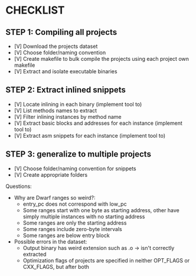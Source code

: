 # CHECKLIST

## STEP 1: Compiling all projects
- [V] Download the projects dataset 
- [V] Choose folder/naming convention
- [V] Create makefile to bulk compile the projects using each project own makefile
- [V] Extract and isolate executable binaries

## STEP 2: Extract inlined snippets
- [V] Locate inlining in each binary (implement tool to)
- [V] List methods names to extract
- [V]  Filter inlining instances by method name
- [V] Extract basic blocks and addresses for each instance (implement tool to)
- [V] Extract asm snippets for each instance (implement tool to)

## STEP 3: generalize to multiple projects
- [V] Choose folder/naming convention for snippets
- [V] Create appropriate folders

Questions:
- Why are Dwarf ranges so weird?:
	- entry\_pc does not correspond with low\_pc
	- Some ranges start with one byte as starting address, other have simply multiple instances with no starting address
	- Some ranges are only the starting address
	- Some ranges include zero-byte intervals
	- Some ranges are below entry block
- Possible errors in the dataset:
	- Output binary has weird extension such as .o -> isn't correctly extracted
	- Optimization flags of projects are specified in neither OPT\_FLAGS or CXX\_FLAGS, but after both

